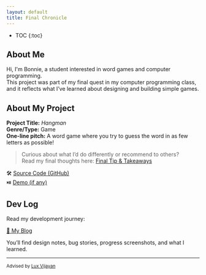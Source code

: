 ```yaml
---
layout: default
title: Final Chronicle
---
```


* TOC
{:toc}

## About Me

Hi, I'm Bonnie, a student interested in word games and computer programming.  
This project was part of my final quest in my computer programming class, and it reflects what I’ve learned about designing and building simple games.

## About My Project

**Project Title:** *Hangman*  
**Genre/Type:** Game  
**One-line pitch:** A word game where you try to guess the word in as few letters as possible!

> Curious about what I’d do differently or recommend to others?  
> Read my final thoughts here: [Final Tip & Takeaways](_posts/YYYY-MM-DD-final-tip.md)

🛠️ [Source Code (GitHub)](https://colab.research.google.com/drive/1LZ0nXJ1Cd4d0rvwwiL3vqQbaqA39uZjr?usp=sharing)  
⏯️ [Demo (if any)](demo.html)

## Dev Log

Read my development journey:  

[📝 My Blog](blog.html)

You’ll find design notes, bug stories, progress screenshots, and what I learned.

---

<small>Advised by [Lux Vijayan](mailto:laxmiv2@illinois.edu)</small>
